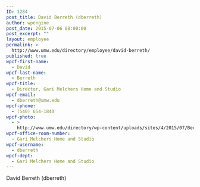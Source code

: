 ```yaml
---
ID: 1284
post_title: David Berreth (dberreth)
author: wpengine
post_date: 2015-07-06 08:00:00
post_excerpt: ""
layout: employee
permalink: >
  http://www.umw.edu/directory/employee/david-berreth/
published: true
wpcf-first-name:
  - David
wpcf-last-name:
  - Berreth
wpcf-title:
  - Director, Gari Melchers Home and Studio
wpcf-email:
  - dberreth@umw.edu
wpcf-phone:
  - (540) 654-1840
wpcf-photo:
  - >
    http://www.umw.edu/directory/wp-content/uploads/sites/4/2015/07/Berreth-David10.jpg
wpcf-office-room-number:
  - Gari Melchers Home and Studio
wpcf-username:
  - dberreth
wpcf-dept:
  - Gari Melchers Home and Studio
---
```

David Berreth (dberreth)